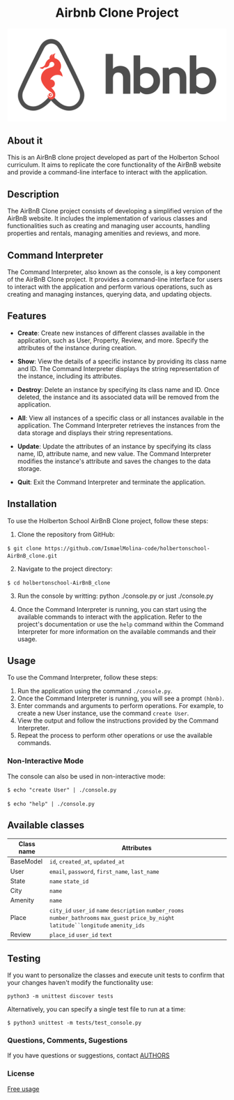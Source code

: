 <h1 align="center"> Airbnb Clone Project </h1>

<img src="./images/65f4a1dd9c51265f49d0.png">


## About it

This is an AirBnB clone project developed as part of the Holberton School curriculum. It aims to replicate the core functionality of the AirBnB website and provide a command-line interface to interact with the application.

## Description

The AirBnB Clone project consists of developing a simplified version of the AirBnB website. It includes the implementation of various classes and functionalities such as creating and managing user accounts, handling properties and rentals, managing amenities and reviews, and more.

## Command Interpreter

The Command Interpreter, also known as the console, is a key component of the AirBnB Clone project. It provides a command-line interface for users to interact with the application and perform various operations, such as creating and managing instances, querying data, and updating objects.

## Features

- **Create**: Create new instances of different classes available in the application, such as User, Property, Review, and more. Specify the attributes of the instance during creation.

- **Show**: View the details of a specific instance by providing its class name and ID. The Command Interpreter displays the string representation of the instance, including its attributes.

- **Destroy**: Delete an instance by specifying its class name and ID. Once deleted, the instance and its associated data will be removed from the application.

- **All**: View all instances of a specific class or all instances available in the application. The Command Interpreter retrieves the instances from the data storage and displays their string representations.

- **Update**: Update the attributes of an instance by specifying its class name, ID, attribute name, and new value. The Command Interpreter modifies the instance's attribute and saves the changes to the data storage.

- **Quit**: Exit the Command Interpreter and terminate the application.


## Installation

To use the Holberton School AirBnB Clone project, follow these steps:

1. Clone the repository from GitHub:

`$ git clone https://github.com/IsmaelMolina-code/holbertonschool-AirBnB_clone.git`

2. Navigate to the project directory:

`$ cd holbertonschool-AirBnB_clone`

3. Run the console by writting: python ./console.py or just ./console.py

4. Once the Command Interpreter is running, you can start using the available commands to interact with the application. Refer to the project's documentation or use the `help` command within the Command Interpreter for more information on the available commands and their usage.


## Usage

To use the Command Interpreter, follow these steps:

1. Run the application using the command `./console.py`.
2. Once the Command Interpreter is running, you will see a prompt `(hbnb)`.
3. Enter commands and arguments to perform operations. For example, to create a new User instance, use the command `create User`.
4. View the output and follow the instructions provided by the Command Interpreter.
5. Repeat the process to perform other operations or use the available commands.


### Non-Interactive Mode

The console can also be used in non-interactive mode:

```
$ echo "create User" | ./console.py

$ echo "help" | ./console.py
```


## Available classes

|Class name| Attributes|
|--|--|
| BaseModel | `id`, `created_at`, `updated_at`  |
| User| `email`, `password`, `first_name`, `last_name` |
| State| `name` `state_id`|
| City| `name`  |
| Amenity | `name` |
| Place | `city_id` `user_id` `name` `description` `number_rooms` `number_bathrooms` `max_guest` `price_by_night` `latitude``longitude` `amenity_ids` |
| Review| `place_id` `user_id` `text` |


## Testing 

If you want to personalize the classes and execute unit tests to confirm that your changes haven't modify the functionality use:

```
python3 -m unittest discover tests
```
Alternatively, you can specify a single test file to run at a time:
```
$ python3 unittest -m tests/test_console.py
```


### Questions, Comments, Sugestions
If you have questions or suggestions, contact [AUTHORS](https://github.com/IsmaelMolina-code/holbertonschool-AirBnB_clone/blob/main/AUTHORS)


### License

[Free usage](https://github.com/IsmaelMolina-code/holbertonschool-AirBnB_clone)
